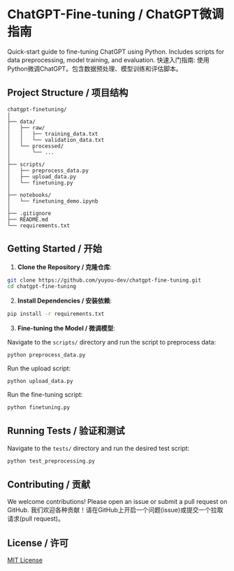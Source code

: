 # ChatGPT-Fine-tuning / ChatGPT微调指南
Quick-start guide to fine-tuning ChatGPT using Python. Includes scripts for data preprocessing, model training, and evaluation. 
快速入门指南: 使用Python微调ChatGPT。包含数据预处理、模型训练和评估脚本。

## Project Structure / 项目结构

```
chatgpt-finetuning/
│
├── data/
│   ├── raw/
│   │   ├── training_data.txt
│   │   └── validation_data.txt
│   └── processed/
│       └── ...
│
├── scripts/
│   ├── preprocess_data.py
│   ├── upload_data.py
│   └── finetuning.py
│
├── notebooks/
│   └── finetuning_demo.ipynb
│
├── .gitignore
├── README.md
└── requirements.txt
```

## Getting Started / 开始

1. **Clone the Repository / 克隆仓库**:
```bash
git clone https://github.com/yuyou-dev/chatgpt-fine-tuning.git
cd chatgpt-fine-tuning
```

2. **Install Dependencies / 安装依赖**:
```bash
pip install -r requirements.txt
```

3. **Fine-tuning the Model / 微调模型**:

Navigate to the `scripts/` directory and run the script to preprocess data:
```bash
python preprocess_data.py
```
Run the upload script:
```bash
python upload_data.py
```
Run the fine-tuning script:
```bash
python finetuning.py
```

## Running Tests / 验证和测试

Navigate to the `tests/` directory and run the desired test script:
```bash
python test_preprocessing.py
```

## Contributing / 贡献

We welcome contributions! Please open an issue or submit a pull request on GitHub.
我们欢迎各种贡献！请在GitHub上开启一个问题(issue)或提交一个拉取请求(pull request)。

## License / 许可

[MIT License](LICENSE)

